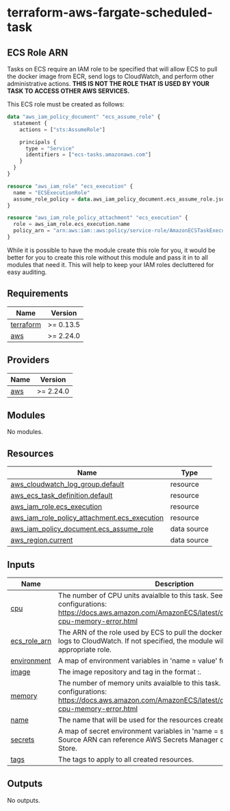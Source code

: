 # terraform-aws-fargate-scheduled-task

## ECS Role ARN

Tasks on ECS require an IAM role to be specified that will allow ECS to pull the docker image from ECR, send logs to CloudWatch, and perform other administrative actions. **THIS IS NOT THE ROLE THAT IS USED BY YOUR TASK TO ACCESS OTHER AWS SERVICES.**

This ECS role must be created as follows:

```terraform
data "aws_iam_policy_document" "ecs_assume_role" {
  statement {
    actions = ["sts:AssumeRole"]

    principals {
      type = "Service"
      identifiers = ["ecs-tasks.amazonaws.com"]
    }
  }
}

resource "aws_iam_role" "ecs_execution" {
  name = "ECSExecutionRole"
  assume_role_policy = data.aws_iam_policy_document.ecs_assume_role.json
}

resource "aws_iam_role_policy_attachment" "ecs_execution" {
  role = aws_iam_role.ecs_execution.name
  policy_arn = "arn:aws:iam::aws:policy/service-role/AmazonECSTaskExecutionRolePolicy"
}
```

While it is possible to have the module create this role for you, it would be better for you to create this role without this module and pass it in to all modules that need it. This will help to keep your IAM roles decluttered for easy auditing.

<!-- BEGINNING OF PRE-COMMIT-TERRAFORM DOCS HOOK -->
## Requirements

| Name | Version |
|------|---------|
| <a name="requirement_terraform"></a> [terraform](#requirement\_terraform) | >= 0.13.5 |
| <a name="requirement_aws"></a> [aws](#requirement\_aws) | >= 2.24.0 |

## Providers

| Name | Version |
|------|---------|
| <a name="provider_aws"></a> [aws](#provider\_aws) | >= 2.24.0 |

## Modules

No modules.

## Resources

| Name | Type |
|------|------|
| [aws_cloudwatch_log_group.default](https://registry.terraform.io/providers/hashicorp/aws/latest/docs/resources/cloudwatch_log_group) | resource |
| [aws_ecs_task_definition.default](https://registry.terraform.io/providers/hashicorp/aws/latest/docs/resources/ecs_task_definition) | resource |
| [aws_iam_role.ecs_execution](https://registry.terraform.io/providers/hashicorp/aws/latest/docs/resources/iam_role) | resource |
| [aws_iam_role_policy_attachment.ecs_execution](https://registry.terraform.io/providers/hashicorp/aws/latest/docs/resources/iam_role_policy_attachment) | resource |
| [aws_iam_policy_document.ecs_assume_role](https://registry.terraform.io/providers/hashicorp/aws/latest/docs/data-sources/iam_policy_document) | data source |
| [aws_region.current](https://registry.terraform.io/providers/hashicorp/aws/latest/docs/data-sources/region) | data source |

## Inputs

| Name | Description | Type | Default | Required |
|------|-------------|------|---------|:--------:|
| <a name="input_cpu"></a> [cpu](#input\_cpu) | The number of CPU units avaialble to this task. See the list of valid configurations: https://docs.aws.amazon.com/AmazonECS/latest/developerguide/task-cpu-memory-error.html | `number` | `256` | no |
| <a name="input_ecs_role_arn"></a> [ecs\_role\_arn](#input\_ecs\_role\_arn) | The ARN of the role used by ECS to pull the docker image and send logs to CloudWatch. If not specified, the module will create an appropriate role. | `string` | `""` | no |
| <a name="input_environment"></a> [environment](#input\_environment) | A map of environment variables in 'name = value' format. | `map(string)` | `{}` | no |
| <a name="input_image"></a> [image](#input\_image) | The image repository and tag in the format <repository>:<tag>. | `string` | n/a | yes |
| <a name="input_memory"></a> [memory](#input\_memory) | The number of memory units avaialble to this task. See the list of valid configurations: https://docs.aws.amazon.com/AmazonECS/latest/developerguide/task-cpu-memory-error.html | `number` | `512` | no |
| <a name="input_name"></a> [name](#input\_name) | The name that will be used for the resources created. | `string` | n/a | yes |
| <a name="input_secrets"></a> [secrets](#input\_secrets) | A map of secret environment variables in 'name = sourceARN' format. Source ARN can reference AWS Secrets Manager or AWS Parameter Store. | `map(string)` | `{}` | no |
| <a name="input_tags"></a> [tags](#input\_tags) | The tags to apply to all created resources. | `map(string)` | `{}` | no |

## Outputs

No outputs.
<!-- END OF PRE-COMMIT-TERRAFORM DOCS HOOK -->
